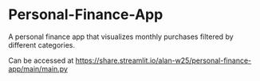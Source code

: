 # Personal-Finance-App
A personal finance app that visualizes monthly purchases filtered by different categories.


Can be accessed at https://share.streamlit.io/alan-w25/personal-finance-app/main/main.py
